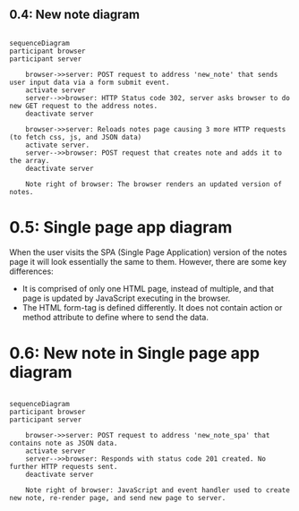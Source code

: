 ## 0.4: New note diagram

```mermaid

sequenceDiagram
participant browser
participant server

    browser->>server: POST request to address 'new_note' that sends user input data via a form submit event.
    activate server
    server-->>browser: HTTP Status code 302, server asks browser to do new GET request to the address notes.
    deactivate server

    browser->>server: Reloads notes page causing 3 more HTTP requests (to fetch css, js, and JSON data)
    activate server.
    server-->>browser: POST request that creates note and adds it to the array.
    deactivate server

    Note right of browser: The browser renders an updated version of notes.

```

# 0.5: Single page app diagram

When the user visits the SPA (Single Page Application) version of the notes page it will look essentially the same to them. However, there are some key differences:

- It is comprised of only one HTML page, instead of multiple, and that page is updated by JavaScript executing in the browser.
- The HTML form-tag is defined differently. It does not contain action or method attribute to define where to send the data.

# 0.6: New note in Single page app diagram

```mermaid

sequenceDiagram
participant browser
participant server

    browser->>server: POST request to address 'new_note_spa' that contains note as JSON data.
    activate server
    server-->>browser: Responds with status code 201 created. No further HTTP requests sent.
    deactivate server

    Note right of browser: JavaScript and event handler used to create new note, re-render page, and send new page to server.

```
